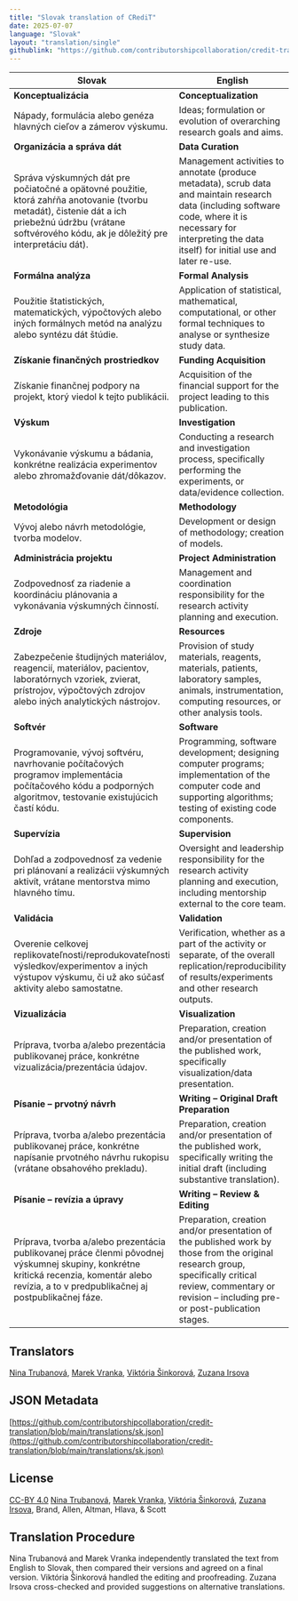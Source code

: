 ```yaml
---
title: "Slovak translation of CRediT"
date: 2025-07-07
language: "Slovak"
layout: "translation/single"
githublink: "https://github.com/contributorshipcollaboration/credit-translation/blob/main/translations/sk.json"
---
```


| Slovak | English |
| --- | --- |
| **Konceptualizácia** | **Conceptualization** |
| Nápady, formulácia alebo genéza hlavných cieľov a zámerov výskumu. | Ideas; formulation or evolution of overarching research goals and aims. |
| **Organizácia a správa dát** | **Data Curation** |
| Správa výskumných dát pre počiatočné a opätovné použitie, ktorá zahŕňa anotovanie (tvorbu metadát), čistenie dát a ich priebežnú údržbu (vrátane softvérového kódu, ak je dôležitý pre interpretáciu dát). | Management activities to annotate (produce metadata), scrub data and maintain research data (including software code, where it is necessary for interpreting the data itself) for initial use and later re-use. |
| **Formálna analýza** | **Formal Analysis** |
| Použitie štatistických, matematických, výpočtových alebo iných formálnych metód na analýzu alebo syntézu dát štúdie. | Application of statistical, mathematical, computational, or other formal techniques to analyse or synthesize study data. |
| **Získanie finančných prostriedkov** | **Funding Acquisition** |
| Získanie finančnej podpory na projekt, ktorý viedol k tejto publikácii. | Acquisition of the financial support for the project leading to this publication. |
| **Výskum** | **Investigation** |
| Vykonávanie výskumu a bádania, konkrétne realizácia experimentov alebo zhromažďovanie dát/dôkazov. | Conducting a research and investigation process, specifically performing the experiments, or data/evidence collection. |
| **Metodológia** | **Methodology** |
| Vývoj alebo návrh metodológie, tvorba modelov. | Development or design of methodology; creation of models. |
| **Administrácia projektu** | **Project Administration** |
| Zodpovednosť za riadenie a koordináciu plánovania a vykonávania výskumných činností. | Management and coordination responsibility for the research activity planning and execution. |
| **Zdroje** | **Resources** |
| Zabezpečenie študijných materiálov, reagencií, materiálov, pacientov, laboratórnych vzoriek, zvierat, prístrojov, výpočtových zdrojov alebo iných analytických nástrojov. | Provision of study materials, reagents, materials, patients, laboratory samples, animals, instrumentation, computing resources, or other analysis tools. |
| **Softvér** | **Software** |
| Programovanie, vývoj softvéru, navrhovanie počítačových programov implementácia počítačového kódu a podporných algoritmov, testovanie existujúcich častí kódu. | Programming, software development; designing computer programs; implementation of the computer code and supporting algorithms; testing of existing code components. |
| **Supervízia** | **Supervision** |
| Dohľad a zodpovednosť za vedenie pri plánovaní a realizácii  výskumných aktivít, vrátane mentorstva mimo hlavného tímu. | Oversight and leadership responsibility for the research activity planning and execution, including mentorship external to the core team. |
| **Validácia** | **Validation** |
| Overenie celkovej replikovateľnosti/reprodukovateľnosti výsledkov/experimentov a iných výstupov výskumu, či už ako súčasť aktivity alebo samostatne. | Verification, whether as a part of the activity or separate, of the overall replication/reproducibility of results/experiments and other research outputs. |
| **Vizualizácia** | **Visualization** |
| Príprava, tvorba a/alebo prezentácia publikovanej práce, konkrétne vizualizácia/prezentácia údajov. | Preparation, creation and/or presentation of the published work, specifically visualization/data presentation. |
| **Písanie – prvotný návrh** | **Writing – Original Draft Preparation** |
| Príprava, tvorba a/alebo prezentácia publikovanej práce, konkrétne napísanie prvotného návrhu rukopisu (vrátane obsahového prekladu). | Preparation, creation and/or presentation of the published work, specifically writing the initial draft (including substantive translation). |
| **Písanie –  revízia a úpravy** | **Writing – Review & Editing** |
| Príprava, tvorba a/alebo prezentácia publikovanej práce členmi pôvodnej výskumnej skupiny, konkrétne kritická recenzia, komentár alebo revízia, a to v predpublikačnej aj postpublikačnej fáze. | Preparation, creation and/or presentation of the published work by those from the original research group, specifically critical review, commentary or revision – including pre- or post-publication stages. |

## Translators

[Nina  Trubanová](https://orcid.org/0000-0001-8156-3304), [Marek  Vranka](https://orcid.org/0000-0003-3413-9062), [Viktória  Šinkorová](https://orcid.org/0009-0009-6534-8861), [Zuzana  Irsova](https://orcid.org/0000-0002-0753-8124)

## JSON Metadata

[https://github.com/contributorshipcollaboration/credit-translation/blob/main/translations/sk.json](https://github.com/contributorshipcollaboration/credit-translation/blob/main/translations/sk.json)

## License

[CC-BY 4.0](https://creativecommons.org/licenses/by/4.0/) [Nina  Trubanová](https://orcid.org/0000-0001-8156-3304), [Marek  Vranka](https://orcid.org/0000-0003-3413-9062), [Viktória  Šinkorová](https://orcid.org/0009-0009-6534-8861), [Zuzana  Irsova](https://orcid.org/0000-0002-0753-8124), Brand, Allen, Altman, Hlava, & Scott

## Translation Procedure

Nina Trubanová and Marek Vranka independently translated the text from English to Slovak, then compared their versions and agreed on a final version. Viktória Šinkorová handled the editing and proofreading. Zuzana Irsova cross-checked and provided suggestions on alternative translations.